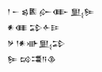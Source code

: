 <div class='block'>
<div class='line'>𒁹 𒀸 𒌗𒍩 𒅎𒂂 𒅅𒌉</div>
<div class='line'>𒀭𒈪 𒁉𒅆𒄿</div>
<div class='line'>𒃻 𒁹𒀭𒀝𒅅𒁉</div>
<div class='line'>𒌉 𒄘𒃮𒀀𒆠</div>
</div>